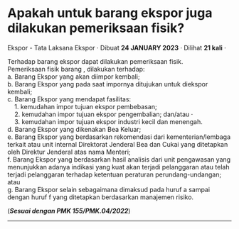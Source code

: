 Apakah untuk barang ekspor juga dilakukan pemeriksaan fisik?
============================================================

Ekspor - Tata Laksana Ekspor · Dibuat **24 JANUARY 2023** · Dilihat **21 kali** ·

Terhadap barang ekspor dapat dilakukan pemeriksaan fisik.  
Pemeriksaan fisik barang , dilakukan terhadap:  
a. Barang Ekspor yang akan diimpor kembali;  
b. Barang Ekspor yang pada saat impornya ditujukan untuk diekspor kembali;  
c. Barang Ekspor yang mendapat fasilitas:  
    1. kemudahan impor tujuan ekspor pembebasan;  
    2. kemudahan impor tujuan ekspor pengembalian; dan/atau ·  
    3. kemudahan impor tujuan ekspor industri kecil dan menengah.  
d. Barang Ekspor yang dikenakan Bea Keluar;  
e. Barang Ekspor yang berdasarkan rekomendasi dari kementerian/lembaga terkait atau unit internal Direktorat Jenderal Bea dan Cukai yang ditetapkan oleh Direktur Jenderal atas nama Menteri;  
f. Barang Ekspor yang berdasarkan hasil analisis dari unit pengawasan yang menunjukkan adanya indikasi yang kuat akan terjadi pelanggaran atau telah terjadi pelanggaran terhadap ketentuan peraturan perundang-undangan; atau  
g. Barang Ekspor selain sebagaimana dimaksud pada huruf a sampai dengan huruf f yang ditetapkan berdasarkan manajemen risiko.

(**_Sesuai dengan PMK 155/PMK.04/2022_**)  

  
  
  

* * *